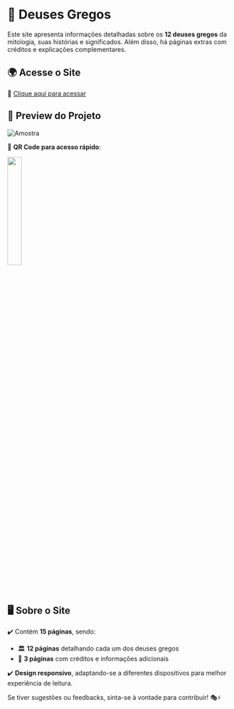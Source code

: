 # 📜 Deuses Gregos

Este site apresenta informações detalhadas sobre os **12 deuses gregos** da mitologia, suas histórias e significados. Além disso, há páginas extras com créditos e explicações complementares.

## 🌍 Acesse o Site

🔗 [Clique aqui para acessar](https://kittz1n.github.io/DeusesGregosEscola/deuses/mito_grega.html)

## 📸 Preview do Projeto

![Amostra](https://github.com/user-attachments/assets/267f57d9-a97f-46bf-b144-7b54630a29ff)

📱 **QR Code para acesso rápido**:

<img src="https://github.com/user-attachments/assets/481bf794-6168-41d3-b7e1-c0d29adeeb4b" width="25%" height="25%">

## 🖥️ Sobre o Site

✔️ Contém **15 páginas**, sendo:

- 🏛️ **12 páginas** detalhando cada um dos deuses gregos
- 📄 **3 páginas** com créditos e informações adicionais

✔️ **Design responsivo**, adaptando-se a diferentes dispositivos para melhor experiência de leitura.

Se tiver sugestões ou feedbacks, sinta-se à vontade para contribuir! 🎭⚡